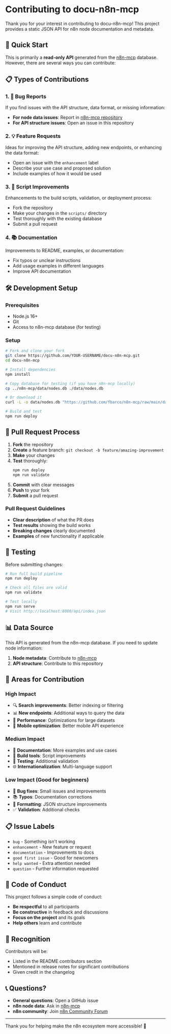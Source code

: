 # Contributing to docu-n8n-mcp

Thank you for your interest in contributing to docu-n8n-mcp! This project provides a static JSON API for n8n node documentation and metadata.

## 🚀 Quick Start

This is primarily a **read-only API** generated from the [n8n-mcp](https://github.com/fbarco/n8n-mcp) database. However, there are several ways you can contribute:

## 📋 Types of Contributions

### 1. 🐛 Bug Reports
If you find issues with the API structure, data format, or missing information:

- **For node data issues**: Report in [n8n-mcp repository](https://github.com/fbarco/n8n-mcp)
- **For API structure issues**: Open an issue in this repository

### 2. 💡 Feature Requests
Ideas for improving the API structure, adding new endpoints, or enhancing the data format:

- Open an issue with the `enhancement` label
- Describe your use case and proposed solution
- Include examples of how it would be used

### 3. 🔧 Script Improvements
Enhancements to the build scripts, validation, or deployment process:

- Fork the repository
- Make your changes in the `scripts/` directory
- Test thoroughly with the existing database
- Submit a pull request

### 4. 📚 Documentation
Improvements to README, examples, or documentation:

- Fix typos or unclear instructions
- Add usage examples in different languages
- Improve API documentation

## 🛠️ Development Setup

### Prerequisites
- Node.js 16+
- Git
- Access to n8n-mcp database (for testing)

### Setup
```bash
# Fork and clone your fork
git clone https://github.com/YOUR-USERNAME/docu-n8n-mcp.git
cd docu-n8n-mcp

# Install dependencies
npm install

# Copy database for testing (if you have n8n-mcp locally)
cp ../n8n-mcp/data/nodes.db ./data/nodes.db

# Or download it
curl -L -o data/nodes.db "https://github.com/fbarco/n8n-mcp/raw/main/data/nodes.db"

# Build and test
npm run deploy
```

## 📝 Pull Request Process

1. **Fork** the repository
2. **Create** a feature branch: `git checkout -b feature/amazing-improvement`
3. **Make** your changes
4. **Test** thoroughly:
   ```bash
   npm run deploy
   npm run validate
   ```
5. **Commit** with clear messages
6. **Push** to your fork
7. **Submit** a pull request

### Pull Request Guidelines

- **Clear description** of what the PR does
- **Test results** showing the build works
- **Breaking changes** clearly documented
- **Examples** of new functionality if applicable

## 🧪 Testing

Before submitting changes:

```bash
# Run full build pipeline
npm run deploy

# Check all files are valid
npm run validate

# Test locally
npm run serve
# Visit http://localhost:8080/api/index.json
```

## 📊 Data Source

This API is generated from the n8n-mcp database. If you need to update node information:

1. **Node metadata**: Contribute to [n8n-mcp](https://github.com/fbarco/n8n-mcp)
2. **API structure**: Contribute to this repository

## 🎯 Areas for Contribution

### High Impact
- 🔍 **Search improvements**: Better indexing or filtering
- 📊 **New endpoints**: Additional ways to query the data
- 🚀 **Performance**: Optimizations for large datasets
- 📱 **Mobile optimization**: Better mobile API experience

### Medium Impact
- 📝 **Documentation**: More examples and use cases
- 🔧 **Build tools**: Script improvements
- 🧪 **Testing**: Additional validation
- 🌐 **Internationalization**: Multi-language support

### Low Impact (Good for beginners)
- 🐛 **Bug fixes**: Small issues and improvements
- 📚 **Typos**: Documentation corrections
- 🎨 **Formatting**: JSON structure improvements
- ✅ **Validation**: Additional checks

## 📋 Issue Labels

- `bug` - Something isn't working
- `enhancement` - New feature or request
- `documentation` - Improvements to docs
- `good first issue` - Good for newcomers
- `help wanted` - Extra attention needed
- `question` - Further information requested

## 🤝 Code of Conduct

This project follows a simple code of conduct:

- **Be respectful** to all participants
- **Be constructive** in feedback and discussions
- **Focus on the project** and its goals
- **Help others** learn and contribute

## 🎉 Recognition

Contributors will be:
- Listed in the README contributors section
- Mentioned in release notes for significant contributions
- Given credit in the changelog

## 📞 Questions?

- **General questions**: Open a GitHub issue
- **n8n node data**: Ask in [n8n-mcp](https://github.com/fbarco/n8n-mcp)
- **n8n community**: Join [n8n Community Forum](https://community.n8n.io/)

---

Thank you for helping make the n8n ecosystem more accessible! 🚀
